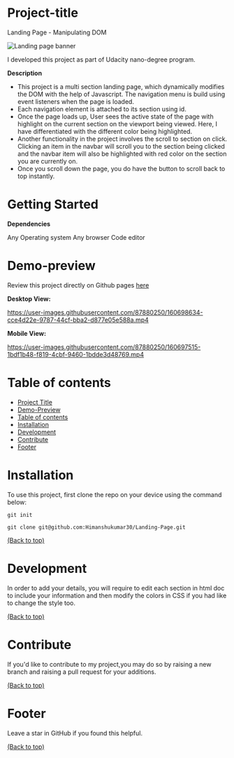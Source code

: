# Project-title
Landing Page - Manipulating DOM

![Landing page banner](https://user-images.githubusercontent.com/87880250/159978444-0f0d598a-a5ad-4f04-83be-da7031c704b4.png)

I developed this project as part of Udacity nano-degree program.

**Description**

- This project is a multi section landing page, which dynamically modifies the DOM with the help of Javascript. The navigation menu is build using event listeners when the page is loaded.
- Each navigation element is attached to its section using id.
- Once the page loads up, User sees the active state of the page with highlight on the current section on the viewport being viewed. Here, I have differentiated with the different color being highlighted.
- Another functionality in the project involves the scroll to section on click. Clicking an item in the navbar will scroll you to the section being clicked and the navbar item will also be highlighted with red color on the section you are currently on.
- Once you scroll down the page, you do have the button to scroll back to top instantly.

# Getting Started

**Dependencies**

Any Operating system Any browser Code editor

# Demo-preview


Review this project directly on Github pages [here](https://himanshukumar30.github.io/Landing-Page/)

**Desktop View:**


https://user-images.githubusercontent.com/87880250/160698634-cce4d22e-9787-44cf-bba2-d877e05e588a.mp4


**Mobile View:**



https://user-images.githubusercontent.com/87880250/160697515-1bdf1b48-f819-4cbf-9460-1bdde3d48769.mp4



# Table of contents

- [Project Title](#project-title)
- [Demo-Preview](#demo-preview)
- [Table of contents](#table-of-contents)
- [Installation](#installation)
- [Development](#development)
- [Contribute](#contribute)
- [Footer](#footer)

# Installation

To use this project, first clone the repo on your device using the command below:

```git init```

```git clone git@github.com:Himanshukumar30/Landing-Page.git```

[(Back to top)](#table-of-contents)

# Development
In order to add your details, you will require to edit each section in html doc to include your information and then modify the colors in CSS if you had like to change the style too.

[(Back to top)](#table-of-contents)

# Contribute
If you'd like to contribute to my project,you may do so by raising a new branch and raising a pull request for your additions.

[(Back to top)](#table-of-contents)

# Footer

Leave a star in GitHub if you found this helpful.

[(Back to top)](#table-of-contents)
